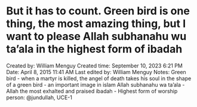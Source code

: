 # But it has to count. Green bird is one thing, the most amazing thing, but I want to please Allah subhanahu wu ta’ala in the highest form of ibadah

Created by: William Menguy
Created time: September 10, 2023 6:21 PM
Date: April 8, 2015 11:41 AM
Last edited by: William Menguy
Notes: Green bird - when a martyr is killed, the angel of death takes his soul in the shape of a green bird - an important image in islam
Allah subhanahu wa ta’ala - Allah the most exhalted and praised
ibadah - Highest form of worship
person: @jundullah, UCE-1